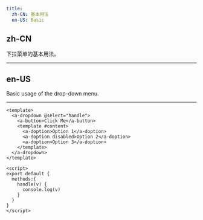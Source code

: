 ```yaml
title:
  zh-CN: 基本用法
  en-US: Basic
```

## zh-CN

下拉菜单的基本用法。

---

## en-US

Basic usage of the drop-down menu.

---

```vue
<template>
  <a-dropdown @select="handle">
    <a-button>Click Me</a-button>
    <template #content>
      <a-doption>Option 1</a-doption>
      <a-doption disabled>Option 2</a-doption>
      <a-doption>Option 3</a-doption>
    </template>
  </a-dropdown>
</template>

<script>
export default {
  methods:{
    handle(v) {
      console.log(v)
    }
  }
}
</script>
```
